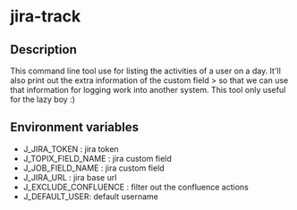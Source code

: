 # jira-track

## Description

This command line tool use for listing the activities of a user on a day.
It'll also print out the extra information of the custom field > so that we can use that information for logging work into another system.
This tool only useful for the lazy boy :)

## Environment variables
* J_JIRA_TOKEN :  jira token
* J_TOPIX_FIELD_NAME : jira custom field
* J_JOB_FIELD_NAME : jira custom field
* J_JIRA_URL : jira base url
* J_EXCLUDE_CONFLUENCE : filter out the confluence actions
* J_DEFAULT_USER: default username